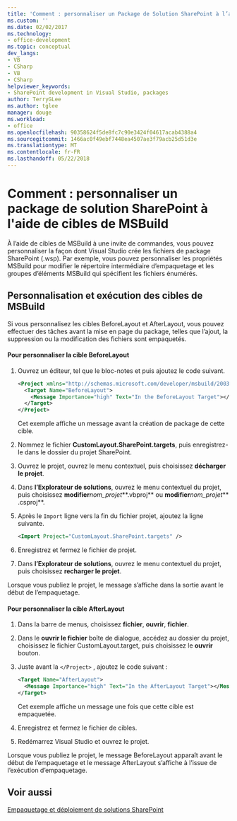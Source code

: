 ```yaml
---
title: 'Comment : personnaliser un Package de Solution SharePoint à l’aide de cibles de MSBuild | Documents Microsoft'
ms.custom: ''
ms.date: 02/02/2017
ms.technology:
- office-development
ms.topic: conceptual
dev_langs:
- VB
- CSharp
- VB
- CSharp
helpviewer_keywords:
- SharePoint development in Visual Studio, packages
author: TerryGLee
ms.author: tglee
manager: douge
ms.workload:
- office
ms.openlocfilehash: 90358624f5de8fc7c90e3424f04617acab4388a4
ms.sourcegitcommit: 1466ac0f49ebf7448ea4507ae3f79acb25d51d3e
ms.translationtype: MT
ms.contentlocale: fr-FR
ms.lasthandoff: 05/22/2018
---
```

# <a name="how-to-customize-a-sharepoint-solution-package-by-using-msbuild-targets"></a>Comment : personnaliser un package de solution SharePoint à l'aide de cibles de MSBuild
  À l’aide de cibles de MSBuild à une invite de commandes, vous pouvez personnaliser la façon dont Visual Studio crée les fichiers de package SharePoint (.wsp). Par exemple, vous pouvez personnaliser les propriétés MSBuild pour modifier le répertoire intermédiaire d’empaquetage et les groupes d’éléments MSBuild qui spécifient les fichiers énumérés.  
  
## <a name="customizing-and-running-msbuild-targets"></a>Personnalisation et exécution des cibles de MSBuild  
 Si vous personnalisez les cibles BeforeLayout et AfterLayout, vous pouvez effectuer des tâches avant la mise en page du package, telles que l’ajout, la suppression ou la modification des fichiers sont empaquetés.  
  
#### <a name="to-customize-the-beforelayout-target"></a>Pour personnaliser la cible BeforeLayout  
  
1.  Ouvrez un éditeur, tel que le bloc-notes et puis ajoutez le code suivant.  
  
    ```xml  
    <Project xmlns="http://schemas.microsoft.com/developer/msbuild/2003">  
      <Target Name="BeforeLayout">  
        <Message Importance="high" Text="In the BeforeLayout Target"></Message>  
      </Target>  
    </Project>  
    ```  
  
     Cet exemple affiche un message avant la création de package de cette cible.  
  
2.  Nommez le fichier **CustomLayout.SharePoint.targets**, puis enregistrez-le dans le dossier du projet SharePoint.  
  
3.  Ouvrez le projet, ouvrez le menu contextuel, puis choisissez **décharger le projet**.  
  
4.  Dans **l’Explorateur de solutions**, ouvrez le menu contextuel du projet, puis choisissez **modifier***nom_projet***.vbproj** ou **modifier***nom_projet*** .csproj**.  
  
5.  Après le `Import` ligne vers la fin du fichier projet, ajoutez la ligne suivante.  
  
    ```xml  
    <Import Project="CustomLayout.SharePoint.targets" />  
    ```  
  
6.  Enregistrez et fermez le fichier de projet.  
  
7.  Dans **l’Explorateur de solutions**, ouvrez le menu contextuel du projet, puis choisissez **recharger le projet**.  
  
 Lorsque vous publiez le projet, le message s’affiche dans la sortie avant le début de l’empaquetage.  
  
#### <a name="to-customize-the-afterlayout-target"></a>Pour personnaliser la cible AfterLayout  
  
1.  Dans la barre de menus, choisissez **fichier**, **ouvrir**, **fichier**.  
  
2.  Dans le **ouvrir le fichier** boîte de dialogue, accédez au dossier du projet, choisissez le fichier CustomLayout.target, puis choisissez le **ouvrir** bouton.  
  
3.  Juste avant la `</Project>` , ajoutez le code suivant :  
  
    ```xml  
    <Target Name="AfterLayout">  
      <Message Importance="high" Text="In the AfterLayout Target"></Message>  
    </Target>  
    ```  
  
     Cet exemple affiche un message une fois que cette cible est empaquetée.  
  
4.  Enregistrez et fermez le fichier de cibles.  
  
5.  Redémarrez Visual Studio et ouvrez le projet.  
  
 Lorsque vous publiez le projet, le message BeforeLayout apparaît avant le début de l’empaquetage et le message AfterLayout s’affiche à l’issue de l’exécution d’empaquetage.  
  
## <a name="see-also"></a>Voir aussi  
 [Empaquetage et déploiement de solutions SharePoint](../sharepoint/packaging-and-deploying-sharepoint-solutions.md)  
  
  